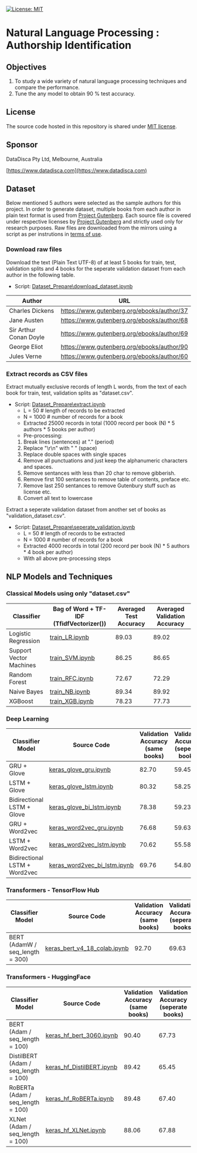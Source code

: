 [![License: MIT](https://img.shields.io/badge/License-MIT-yellow.svg)](https://opensource.org/licenses/MIT)
# Natural Language Processing : Authorship Identification

## Objectives

1. To study a wide variety of natural language processing techniques and compare the performance.
2. Tune the any model to obtain 90 % test accuracy.

## License

The source code hosted in this repository is shared under [MIT license](LICENSE).

## Sponsor

DataDisca Pty Ltd, Melbourne, Australia

[https://www.datadisca.com](https://www.datadisca.com)

## Dataset

Below mentioned 5 authors were selected as the sample authors for this project.
In order to generate dataset, multiple books from each author in plain text format is used from [Project Gutenberg](https://www.gutenberg.org/).
Each source file is covered under respective licenses by [Project Gutenberg](https://www.gutenberg.org/) and strictly used only for research purposes. Raw files are downloaded from the mirrors using a script as per instrutions in [terms of use](https://www.gutenberg.org/policy/terms_of_use.html).
 
###  Download raw files

Download the text (Plain Text UTF-8) of at least 5 books for train, test, validation splits and 4 books for the seperate validation dataset from each author in the following table.  
* Script: [Dataset_Prepare\download_dataset.ipynb](Dataset_Prepare/download_dataset.ipynb)

| Author | URL |
|--------|-----|
| Charles Dickens |  https://www.gutenberg.org/ebooks/author/37  |
| Jane Austen |  https://www.gutenberg.org/ebooks/author/68  |
| Sir Arthur Conan Doyle | https://www.gutenberg.org/ebooks/author/69  |
| George Eliot |  https://www.gutenberg.org/ebooks/author/90  |
| Jules Verne |  https://www.gutenberg.org/ebooks/author/60  |
  
###  Extract records as CSV files

Extract mutually exclusive records of length L words, from the text of each book for train, test, validation splits as "dataset.csv".  
* Script: [Dataset_Prepare\extract.ipynb](Dataset_Prepare/extract.ipynb)
  + L = 50 # length of records to be extracted
  + N = 1000 # number of records for a book
  + Extracted 25000 records in total (1000 record per book (N) * 5 authors * 5 books per author)
  + Pre-processing:
   1. Break lines (sentences) at "." (period)
   2. Replace "\r\n" with " " (space)
   3. Replace double spaces with single spaces
   4. Remove all punctuations and just keep the alphanumeric characters and spaces.
   5. Remove sentances with less than 20 char to remove gibberish.
   6. Remove first 100 sentances to remove table of contents, preface etc.
   7. Remove last 250 sentances to remove Gutenbury stuff such as license etc.
   8. Convert all text to lowercase 

Extract a seperate validation dataset from another set of books as "validation_dataset.csv".  
* Script: [Dataset_Prepare\seperate_validation.ipynb](Dataset_Prepare/seperate_validation.ipynb)
  + L = 50 # length of records to be extracted
  + N = 1000 # number of records for a book
  + Extracted 4000 records in total (200 record per book (N) * 5 authors * 4 book per author)
  + With all above pre-processing steps


## NLP Models and Techniques

### Classical Models using only "dataset.csv"

| Classifier              | Bag of Word + TF-IDF (TfidfVectorizer())         | Averaged Test Accuracy | Averaged Validation Accuracy |
|-------------------------|-----------------|-------------------|-------------------|
| Logistic Regression     | [train_LR.ipynb](Classical_Models/train_LR.ipynb)  | 89.03             | 89.02                |
| Support Vector Machines | [train_SVM.ipynb](Classical_Models/train_SVM.ipynb) |86.25              |86.65             |
| Random Forest           | [train_RFC.ipynb](Classical_Models/train_RFC.ipynb) |72.67     |72.29            |
| Naive Bayes             | [train_NB.ipynb](Classical_Models/train_NB.ipynb) |89.34         |89.92             |
| XGBoost                 | [train_XGB.ipynb](Classical_Models/train_XGB.ipynb) |78.23     |77.73          |

### Deep Learning

 Classifier Model              | Source Code         | Validation Accuracy (same books) |  Validation Accuracy (seperate books) |
|-------------------------|-----------------|-------------------|-------------------|
| GRU + Glove      |[keras_glove_gru.ipynb](Deep_Learning/keras_glove_gru.ipynb)  |82.70    | 59.45   |
| LSTM + Glove  | [keras_glove_lstm.ipynb](Deep_Learning/keras_glove_lstm.ipynb) |  80.32            |58.25       |
|  Bidirectional LSTM + Glove | [keras_glove_bi_lstm.ipynb](Deep_Learning/keras_glove_bi_lstm.ipynb)  |   78.38 |     59.23 |
| GRU + Word2vec  | [keras_word2vec_gru.ipynb](Deep_Learning/keras_word2vec_gru.ipynb) |    76.68   |  59.63  |
| LSTM + Word2vec   | [keras_word2vec_lstm.ipynb](Deep_Learning/keras_word2vec_lstm.ipynb)  | 70.62             |      55.58 |          
|  Bidirectional LSTM + Word2vec| [keras_word2vec_bi_lstm.ipynb](Deep_Learning/keras_word2vec_bi_lstm.ipynb) |69.76  |   54.80   |     

### Transformers - TensorFlow Hub

| Classifier Model              | Source Code         | Validation Accuracy (same books) |  Validation Accuracy (seperate books) |
|-------------------------|-----------------|-------------------|-------------------|            
|  BERT (AdamW / seq_length = 300)     |[keras_bert_v4_18_colab.ipynb](Transformers_TF/keras_bert_v4_18_colab.ipynb)   | 92.70  |     69.63 |  

### Transformers - HuggingFace

| Classifier Model              | Source Code         | Validation Accuracy (same books) |  Validation Accuracy (seperate books) |
|-------------------------|-----------------|-------------------|-------------------|            
|  BERT (Adam / seq_length = 100)   |[keras_hf_bert_3060.ipynb](Transformers_HF/keras_hf_bert_3060.ipynb)   | 90.40  |     67.73 | 
|  DistilBERT (Adam / seq_length = 100)   |[keras_hf_DistilBERT.ipynb](Transformers_HF/keras_hf_DistilBERT.ipynb)   | 89.42  |     65.45 | 
|  RoBERTa (Adam / seq_length = 100)   |[keras_hf_RoBERTa.ipynb](Transformers_HF/keras_hf_RoBERTa.ipynb)   | 89.48  |     67.40 | 
|  XLNet (Adam / seq_length = 100)   |[keras_hf_XLNet.ipynb](Transformers_HF/keras_hf_XLNet.ipynb)   | 88.06  |     67.88 | 

